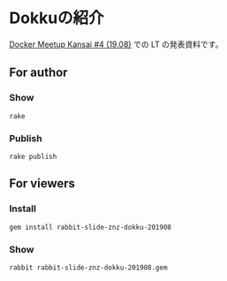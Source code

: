 # Dokkuの紹介

[Docker Meetup Kansai #4 (19.08)](https://dockerkansai.connpass.com/event/141875/) での LT の発表資料です。
## For author

### Show

    rake

### Publish

    rake publish

## For viewers

### Install

    gem install rabbit-slide-znz-dokku-201908

### Show

    rabbit rabbit-slide-znz-dokku-201908.gem

